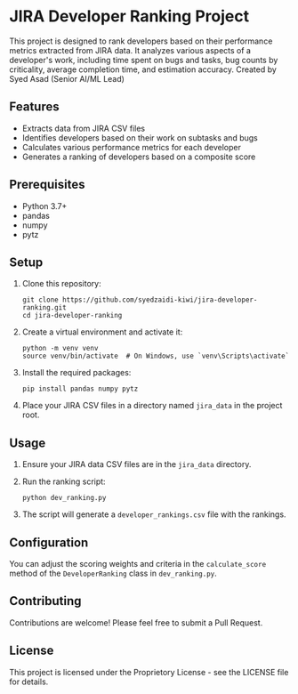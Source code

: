 # JIRA Developer Ranking Project

This project is designed to rank developers based on their performance metrics extracted from JIRA data. It analyzes various aspects of a developer's work, including time spent on bugs and tasks, bug counts by criticality, average completion time, and estimation accuracy.
Created by Syed Asad (Senior AI/ML Lead)

## Features

- Extracts data from JIRA CSV files
- Identifies developers based on their work on subtasks and bugs
- Calculates various performance metrics for each developer
- Generates a ranking of developers based on a composite score

## Prerequisites

- Python 3.7+
- pandas
- numpy
- pytz

## Setup

1. Clone this repository:
   ```
   git clone https://github.com/syedzaidi-kiwi/jira-developer-ranking.git
   cd jira-developer-ranking
   ```

2. Create a virtual environment and activate it:
   ```
   python -m venv venv
   source venv/bin/activate  # On Windows, use `venv\Scripts\activate`
   ```

3. Install the required packages:
   ```
   pip install pandas numpy pytz
   ```

4. Place your JIRA CSV files in a directory named `jira_data` in the project root.

## Usage

1. Ensure your JIRA data CSV files are in the `jira_data` directory.

2. Run the ranking script:
   ```
   python dev_ranking.py
   ```

3. The script will generate a `developer_rankings.csv` file with the rankings.

## Configuration

You can adjust the scoring weights and criteria in the `calculate_score` method of the `DeveloperRanking` class in `dev_ranking.py`.

## Contributing

Contributions are welcome! Please feel free to submit a Pull Request.

## License

This project is licensed under the Proprietory License - see the LICENSE file for details.